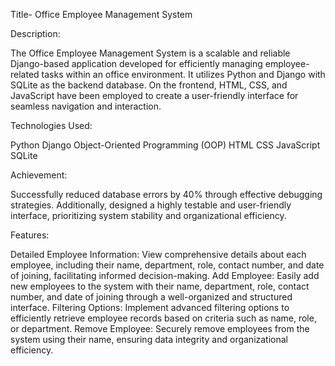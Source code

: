 Title- Office Employee Management System

Description:

The Office Employee Management System is a scalable and reliable Django-based application developed for efficiently managing employee-related tasks within an office environment. 
It utilizes Python and Django with SQLite as the backend database. On the frontend, HTML, CSS, and JavaScript have been employed to create a user-friendly interface for seamless navigation and interaction.

Technologies Used:

Python
Django
Object-Oriented Programming (OOP)
HTML
CSS
JavaScript
SQLite

Achievement:

Successfully reduced database errors by 40% through effective debugging strategies. 
Additionally, designed a highly testable and user-friendly interface, prioritizing system stability and organizational efficiency.

Features:

Detailed Employee Information: View comprehensive details about each employee, including their name, department, role, contact number, and date of joining, facilitating informed decision-making.
Add Employee: Easily add new employees to the system with their name, department, role, contact number, and date of joining through a well-organized and structured interface.
Filtering Options: Implement advanced filtering options to efficiently retrieve employee records based on criteria such as name, role, or department.
Remove Employee: Securely remove employees from the system using their name, ensuring data integrity and organizational efficiency.

